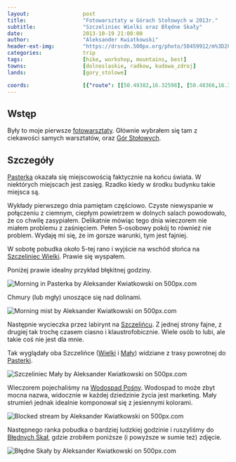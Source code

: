 ```yaml
---
layout:                 post
title:                  "Fotowarsztaty w Górach Stołowych w 2013r."
subtitle:               "Szczeliniec Wielki oraz Błędne Skały"
date:                   2013-10-19 21:00:00
author:                 "Aleksander Kwiatkowski"
header-ext-img:         "https://drscdn.500px.org/photo/50459912/m%3D2048/750b58d4934278a4818697c526d28c90"
categories:             trip
tags:                   [hike, workshop, mountains, best]
towns:                  [dolnoslaskie, radkow, kudowa_zdroj]
lands:                  [gory_stolowe]

coords:                 [{"route": [[50.49382,16.32598], [50.48366,16.33766], [50.48498,16.34238]], "type": "hike"}, {"route": [[50.50352,16.40299], [50.49293,16.36308], [50.47649,16.39372], [50.47665,16.35750], [50.48736,16.34866], [50.48550,16.33218], [50.49184,16.32729]], "type": "car"}, {"route": [[50.47671,16.35741], [50.47534,16.33759], [50.46278,16.34917], [50.45939,16.29965], [50.45081,16.29192], [50.44272,16.24171], [50.44764,16.23390], [50.45420,16.25115]], "type": "car"}]
---
```


[wiki-gory-stolowe]:            https://pl.wikipedia.org/wiki/G%C3%B3ry_Sto%C5%82owe
[wiki-szczeliniec]:             https://pl.wikipedia.org/wiki/Szczeliniec_Wielki
[wiki-pasterka]:                https://pl.wikipedia.org/wiki/Pasterka_(wojew%C3%B3dztwo_dolno%C5%9Bl%C4%85skie)
[wiki-szczeliniec-maly]:        https://pl.wikipedia.org/wiki/Szczeliniec_Ma%C5%82y
[wiki-posna]:                   https://pl.wikipedia.org/wiki/Po%C5%9Bna
[wiki-bledne-skaly]:            https://pl.wikipedia.org/wiki/B%C5%82%C4%99dne_Ska%C5%82y

[fotowarsztaty]:                http://fotowarsztaty.com/tematy/item/4-sudeckie-fotowarsztaty-na-koncu-swiata

Wstęp
-----

Były to moje pierwsze [fotowarsztaty][fotowarsztaty]. Głównie wybrałem się tam z ciekawości samych warsztatów, oraz
[Gór Stołowych][wiki-gory-stolowe].

Szczegóły
---------

[Pasterka][wiki-pasterka] okazała się miejscowością faktycznie na końcu świata. W niektórych
miejscach jest zasięg. Rzadko kiedy w środku budynku takie miejsca są.

Wykłady pierwszego dnia pamiętam częściowo. Czyste niewyspanie w połączeniu z ciemnym, ciepłym powietrzem w
dolnych salach powodowało, że co chwilę zasypiałem. Delikatnie mówiąc tego dnia wieczorem nie miałem
problemu z zaśnięciem. Pełen 5-osobowy pokój to również nie problem. Wydaję mi się, że im gorsze
warunki, tym jest fajniej.

W sobotę pobudka około 5-tej rano i wyjście na wschód słońca na [Szczeliniec Wielki][wiki-szczeliniec].
Prawie się wyspałem.

Poniżej prawie idealny przykład błękitnej godziny.

<div class='pixels-photo'>
  <p>
    <img src='https://drscdn.500px.org/photo/49679074/m%3D900/4820966e90433c4a55a2b7da313ac5ab' alt='Morning in Pasterka by Aleksander Kwiatkowski on 500px.com'>
  </p>
  <a href='https://500px.com/photo/49679074/morning-in-pasterka-by-aleksander-kwiatkowski' alt='Morning in Pasterka by Aleksander Kwiatkowski on 500px.com'></a>
</div>
<script type='text/javascript' src='https://500px.com/embed.js'></script>

Chmury (lub mgły) unoszące się nad dolinami.

<div class='pixels-photo'>
  <p>
    <img src='https://drscdn.500px.org/photo/49736582/m%3D900/1c70e1425046502ebf17e67773e788c5' alt='Morning mist by Aleksander Kwiatkowski on 500px.com'>
  </p>
  <a href='https://500px.com/photo/49736582/morning-mist-by-aleksander-kwiatkowski' alt='Morning mist by Aleksander Kwiatkowski on 500px.com'></a>
</div>
<script type='text/javascript' src='https://500px.com/embed.js'></script>

Następnie wycieczka przez labirynt na [Szczelińcu][wiki-szczeliniec]. Z jednej strony fajne, z drugiej tak trochę
czasem ciasno i klaustrofobicznie. Wiele osób to lubi, ale takie coś nie jest dla mnie.

Tak wyglądały oba Szczelińce ([Wielki][wiki-szczeliniec] i [Mały][wiki-szczeliniec-maly]) widziane z trasy powrotnej
do [Pasterki][wiki-pasterka].

<div class='pixels-photo'>
  <p>
    <img src='https://drscdn.500px.org/photo/50135702/m%3D900/147418c9539085da4533f3dca66b0097' alt='Szczeliniec Mały by Aleksander Kwiatkowski on 500px.com'>
  </p>
  <a href='https://500px.com/photo/50135702/szczeliniec-ma%C5%82y-by-aleksander-kwiatkowski' alt='Szczeliniec Mały by Aleksander Kwiatkowski on 500px.com'></a>
</div>
<script type='text/javascript' src='https://500px.com/embed.js'></script>

Wieczorem pojechaliśmy na [Wodospad Pośny][wiki-posna]. Wodospad to może zbyt mocna nazwa, widocznie
w każdej dziedzinie życia jest marketing. Mały strumień jednak idealnie komponował się z jesiennymi kolorami.

<div class='pixels-photo'>
  <p>
    <img src='https://drscdn.500px.org/photo/51344852/m%3D900/30f880d860f9d6db0623ebb58e7e3d4b' alt='Blocked stream by Aleksander Kwiatkowski on 500px.com'>
  </p>
  <a href='https://500px.com/photo/51344852/blocked-stream-by-aleksander-kwiatkowski' alt='Blocked stream by Aleksander Kwiatkowski on 500px.com'></a>
</div>
<script type='text/javascript' src='https://500px.com/embed.js'></script>

Następnego ranka pobudka o bardziej ludzkiej godzinie i ruszyliśmy do [Błędnych Skał][wiki-bledne-skaly],
gdzie zrobiłem poniższe (i powyższe w sumie też) zdjęcie.

<div class='pixels-photo'>
  <p>
    <img src='https://drscdn.500px.org/photo/50459912/m%3D900/ea103f673b0c22497967978fe9975b7b' alt='Błędne Skały by Aleksander Kwiatkowski on 500px.com'>
  </p>
  <a href='https://500px.com/photo/50459912/b%C5%82%C4%99dne-ska%C5%82y-by-aleksander-kwiatkowski' alt='Błędne Skały by Aleksander Kwiatkowski on 500px.com'></a>
</div>
<script type='text/javascript' src='https://500px.com/embed.js'></script>
